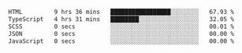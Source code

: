 <!--START_SECTION:waka-->

```txt
HTML         9 hrs 36 mins   █████████████████░░░░░░░░   67.93 %
TypeScript   4 hrs 31 mins   ████████░░░░░░░░░░░░░░░░░   32.05 %
SCSS         0 secs          ░░░░░░░░░░░░░░░░░░░░░░░░░   00.01 %
JSON         0 secs          ░░░░░░░░░░░░░░░░░░░░░░░░░   00.00 %
JavaScript   0 secs          ░░░░░░░░░░░░░░░░░░░░░░░░░   00.00 %
```

<!--END_SECTION:waka-->
